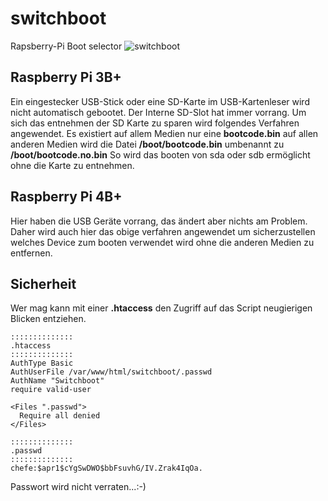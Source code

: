 # switchboot
Rapsberry-Pi Boot selector
![switchboot](https://github.com/hhoefling/switchboot/assets/89247538/5f3d4e00-f385-4e48-92db-f8e4055a503a)


## Raspberry Pi 3B+ ##

Ein eingestecker USB-Stick oder eine SD-Karte im USB-Kartenleser wird nicht automatisch gebootet. Der Interne SD-Slot hat immer vorrang. Um sich das entnehmen der SD Karte zu sparen wird folgendes Verfahren angewendet.
Es existiert auf allem Medien nur eine **bootcode.bin** auf allen anderen Medien wird die Datei **/boot/bootcode.bin** umbenannt zu **/boot/bootcode.no.bin**
So wird das booten von sda oder sdb ermöglicht ohne die Karte zu entnehmen.

## Raspberry Pi 4B+ ##

Hier haben die USB Geräte vorrang, das ändert aber nichts am Problem. Daher wird auch hier das obige verfahren angewendet um sicherzustellen welches Device zum  booten verwendet wird ohne die anderen Medien zu entfernen.

## Sicherheit ##
Wer mag kann mit einer **.htaccess** den Zugriff auf das Script neugierigen Blicken entziehen.
```
::::::::::::::
.htaccess
::::::::::::::
AuthType Basic
AuthUserFile /var/www/html/switchboot/.passwd
AuthName "Switchboot"
require valid-user

<Files ".passwd">
  Require all denied
</Files>
```
```
::::::::::::::
.passwd
::::::::::::::
chefe:$apr1$cYgSwDWO$bbFsuvhG/IV.Zrak4IqOa.
```
Passwort wird nicht verraten...:-)






